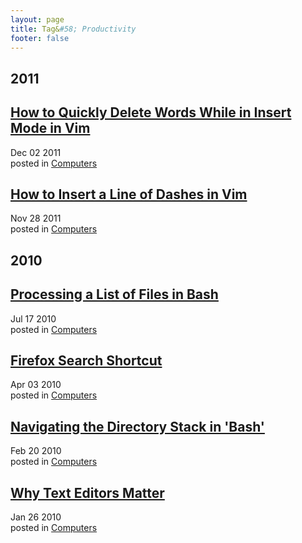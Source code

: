 ```yaml
---
layout: page
title: Tag&#58; Productivity
footer: false
---
```


<div id="blog-archives" class="category">
<h2>2011</h2>

<article>
<h1><a href="/2011/12/02/how-to-quickly-delete-words-while-in-insert-mode-in-vim/index.html">How to Quickly Delete Words While in Insert Mode in Vim</a></h1>
<time datetime="2011-12-02T00:00:00-06:00" pubdate><span class='month'>Dec</span> <span class='day'>02</span> <span class='year'>2011</span></time>
<footer>
<span class="categories">posted in 
<a href='/categories/computers/'>Computers</a></span>
</footer>
</article>

<article>
<h1><a href="/2011/11/28/how-to-insert-a-line-of-dashes-in-vim/index.html">How to Insert a Line of Dashes in Vim</a></h1>
<time datetime="2011-11-28T00:00:00-06:00" pubdate><span class='month'>Nov</span> <span class='day'>28</span> <span class='year'>2011</span></time>
<footer>
<span class="categories">posted in 
<a href='/categories/computers/'>Computers</a></span>
</footer>
</article>
<h2>2010</h2>

<article>
<h1><a href="/2010/07/17/processing-a-list-of-files-in-bash/index.html">Processing a List of Files in Bash</a></h1>
<time datetime="2010-07-17T00:00:00-06:00" pubdate><span class='month'>Jul</span> <span class='day'>17</span> <span class='year'>2010</span></time>
<footer>
<span class="categories">posted in 
<a href='/categories/computers/'>Computers</a></span>
</footer>
</article>

<article>
<h1><a href="/2010/04/03/firefox-search-shortcut/index.html">Firefox Search Shortcut</a></h1>
<time datetime="2010-04-03T00:00:00-06:00" pubdate><span class='month'>Apr</span> <span class='day'>03</span> <span class='year'>2010</span></time>
<footer>
<span class="categories">posted in 
<a href='/categories/computers/'>Computers</a></span>
</footer>
</article>

<article>
<h1><a href="/2010/02/20/navigating-the-directory-stack-in-bash/index.html">Navigating the Directory Stack in 'Bash'</a></h1>
<time datetime="2010-02-20T00:00:00-06:00" pubdate><span class='month'>Feb</span> <span class='day'>20</span> <span class='year'>2010</span></time>
<footer>
<span class="categories">posted in 
<a href='/categories/computers/'>Computers</a></span>
</footer>
</article>

<article>
<h1><a href="/2010/01/26/why-text-editors-matter/index.html">Why Text Editors Matter</a></h1>
<time datetime="2010-01-26T00:00:00-06:00" pubdate><span class='month'>Jan</span> <span class='day'>26</span> <span class='year'>2010</span></time>
<footer>
<span class="categories">posted in 
<a href='/categories/computers/'>Computers</a></span>
</footer>
</article>
</div>

